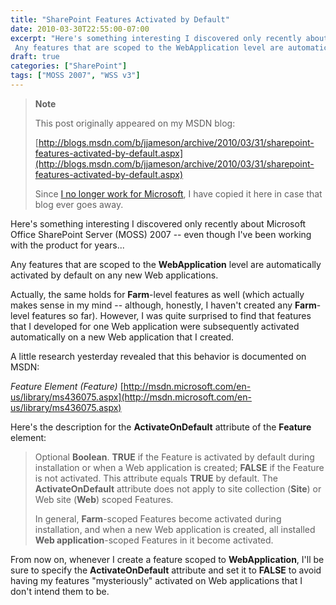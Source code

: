 ```yaml
---
title: "SharePoint Features Activated by Default"
date: 2010-03-30T22:55:00-07:00
excerpt: "Here's something interesting I discovered only recently about Microsoft Office SharePoint Server (MOSS) 2007 -- even though I've been working with the product for years... 
 Any features that are scoped to the WebApplication level are automatically activated..."
draft: true
categories: ["SharePoint"]
tags: ["MOSS 2007", "WSS v3"]
---
```


> **Note**
>
> This post originally appeared on my MSDN blog:
>
> [http://blogs.msdn.com/b/jjameson/archive/2010/03/31/sharepoint-features-activated-by-default.aspx](http://blogs.msdn.com/b/jjameson/archive/2010/03/31/sharepoint-features-activated-by-default.aspx)
>
> Since [I no longer work for Microsoft](/blog/jjameson/2011/09/02/last-day-with-microsoft), I have copied it here in case that blog ever goes away.

Here's something interesting I discovered only recently about Microsoft Office SharePoint Server (MOSS) 2007 -- even though I've been working with the product for years...

Any features that are scoped to the **WebApplication** level are automatically activated by default on any new Web applications.

Actually, the same holds for **Farm**-level features as well (which actually makes sense in my mind -- although, honestly, I haven't created any **Farm**-level features so far). However, I was quite surprised to find that features that I developed for one Web application were subsequently activated automatically on a new Web application that I created.

A little research yesterday revealed that this behavior is documented on MSDN:

<cite>Feature Element (Feature)</cite>
[http://msdn.microsoft.com/en-us/library/ms436075.aspx](http://msdn.microsoft.com/en-us/library/ms436075.aspx)

Here's the description for the **ActivateOnDefault** attribute of the **Feature** element:

> Optional **Boolean**. **TRUE** if the Feature is activated by default during installation or when a Web application is created; **FALSE** if the Feature is not activated. This attribute equals **TRUE** by default. The **ActivateOnDefault** attribute does not apply to site collection (**Site**) or Web site (**Web**) scoped Features.
>
> In general, **Farm**-scoped Features become activated during installation, and when a new Web application is created, all installed **Web application**-scoped Features in it become activated.

From now on, whenever I create a feature scoped to **WebApplication**, I'll be sure to specify the **ActivateOnDefault** attribute and set it to **FALSE** to avoid having my features "mysteriously" activated on Web applications that I don't intend them to be.

